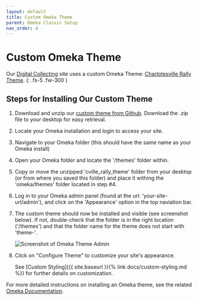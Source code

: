 ```yaml
---
layout: default
title: Custom Omeka Theme
parent: Omeka Classic Setup
nav_order: 4
---
```


# Custom Omeka Theme

Our [Digital Collecting](http://digitalcollecting.lib.virginia.edu/rally/) site uses a custom Omeka Theme: [Charlotesville Rally Theme](https://github.com/scholarslab/cville_rally_theme).
{: .fs-5 .fw-300 }
## Steps for Installing Our Custom Theme

1. Download and unzip our [custom theme from Github](https://github.com/scholarslab/cville_rally_theme). Download the .zip file to your desktop for easy retrieval. 

2. Locate your Omeka installation and login to access your site.

3. Navigate to your Omeka folder (this should have the same name as your Omeka install)

4. Open your Omeka folder and locate the '/themes' folder within.

5. Copy or move the unzipped 'cville_rally_theme' folder from your desktop (or from where you saved this folder) and place it withing the 'omeka/themes' folder located in step #4.

6. Log in to your Omeka admin panel (found at the url: 'your-site-url/admin'), and click on the 'Appearance' option in the top naviation bar.

7. The custom theme should now be installed and visible (see screenshot below). If not, double-check that the folder is in the right location ('/themes') and that the folder name for the theme does not start with 'theme-'. 
    
    ![Screenshot of Omeka Theme Admin](https://raw.githubusercontent.com/scholarslab/digital-collect-toolkit/master/assets/images/omeka-theme.png)

8. Click on "Configure Theme" to customize your site's appearance.

    See [Custom Styling]({{ site.baseurl }}{% link docs/custom-styling.md %}) for further details on customization. 

For more detailed instructions on installing an Omeka theme, see the related [Omeka Documentation](https://omeka.org/classic/docs/Admin/Appearance/Themes/).